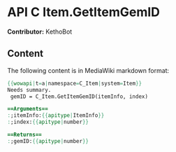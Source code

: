# API C Item.GetItemGemID

**Contributor:** KethoBot

## Content

The following content is in MediaWiki markdown format:

```mediawiki
{{wowapi|t=a|namespace=C_Item|system=Item}}
Needs summary.
 gemID = C_Item.GetItemGemID(itemInfo, index)

==Arguments==
:;itemInfo:{{apitype|ItemInfo}}
:;index:{{apitype|number}}

==Returns==
:;gemID:{{apitype|number}}
```
